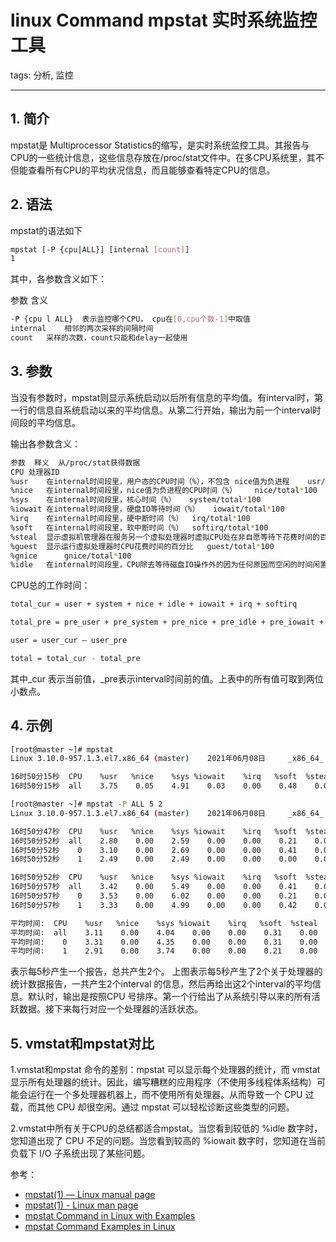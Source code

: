 #  linux Command mpstat 实时系统监控工具
tags: 分析, 监控



---
## 1. 简介
mpstat是 Multiprocessor Statistics的缩写，是实时系统监控工具。其报告与CPU的一些统计信息，这些信息存放在/proc/stat文件中。在多CPU系统里，其不但能查看所有CPU的平均状况信息，而且能够查看特定CPU的信息。
## 2. 语法
mpstat的语法如下

```bash
mpstat [-P {cpu|ALL}] [internal [count]]
1
```

其中，各参数含义如下：

参数	含义

```bash
-P {cpu l ALL}	表示监控哪个CPU， cpu在[0,cpu个数-1]中取值
internal	相邻的两次采样的间隔时间
count	采样的次数，count只能和delay一起使用
```

## 3. 参数
当没有参数时，mpstat则显示系统启动以后所有信息的平均值。有interval时，第一行的信息自系统启动以来的平均信息。从第二行开始，输出为前一个interval时间段的平均信息。

输出各参数含义：

```bash
参数	释义	从/proc/stat获得数据
CPU	处理器ID	
%usr	在internal时间段里，用户态的CPU时间（%），不包含 nice值为负进程	usr/total*100
%nice	在internal时间段里，nice值为负进程的CPU时间（%）	nice/total*100
%sys	在internal时间段里，核心时间（%）	system/total*100
%iowait	在internal时间段里，硬盘IO等待时间（%）	iowait/total*100
%irq	在internal时间段里，硬中断时间（%）	irq/total*100
%soft	在internal时间段里，软中断时间（%）	softirq/total*100
%steal	显示虚拟机管理器在服务另一个虚拟处理器时虚拟CPU处在非自愿等待下花费时间的百分比	steal/total*100
%guest	显示运行虚拟处理器时CPU花费时间的百分比	guest/total*100
%gnice		gnice/total*100
%idle	在internal时间段里，CPU除去等待磁盘IO操作外的因为任何原因而空闲的时间闲置时间（%）	idle/total*100
```

CPU总的工作时间：

```bash
total_cur = user + system + nice + idle + iowait + irq + softirq

total_pre = pre_user + pre_system + pre_nice + pre_idle + pre_iowait + pre_irq + pre_softirq

user = user_cur – user_pre

total = total_cur - total_pre
```

其中_cur 表示当前值，_pre表示interval时间前的值。上表中的所有值可取到两位小数点。
## 4. 示例

```bash
[root@master ~]# mpstat
Linux 3.10.0-957.1.3.el7.x86_64 (master) 	2021年06月08日 	_x86_64_	(2 CPU)

16时50分15秒  CPU    %usr   %nice    %sys %iowait    %irq   %soft  %steal  %guest  %gnice   %idle
16时50分15秒  all    3.75    0.05    4.91    0.03    0.00    0.48    0.00    0.00    0.00   90.79

```

```bash
[root@master ~]# mpstat -P ALL 5 2
Linux 3.10.0-957.1.3.el7.x86_64 (master) 	2021年06月08日 	_x86_64_	(2 CPU)

16时50分47秒  CPU    %usr   %nice    %sys %iowait    %irq   %soft  %steal  %guest  %gnice   %idle
16时50分52秒  all    2.80    0.00    2.59    0.00    0.00    0.21    0.00    0.00    0.00   94.40
16时50分52秒    0    3.10    0.00    2.69    0.00    0.00    0.41    0.00    0.00    0.00   93.80
16时50分52秒    1    2.49    0.00    2.49    0.00    0.00    0.00    0.00    0.00    0.00   95.01

16时50分52秒  CPU    %usr   %nice    %sys %iowait    %irq   %soft  %steal  %guest  %gnice   %idle
16时50分57秒  all    3.42    0.00    5.49    0.00    0.00    0.41    0.00    0.00    0.00   90.67
16时50分57秒    0    3.53    0.00    6.02    0.00    0.00    0.21    0.00    0.00    0.00   90.25
16时50分57秒    1    3.33    0.00    4.99    0.00    0.00    0.42    0.00    0.00    0.00   91.27

平均时间:  CPU    %usr   %nice    %sys %iowait    %irq   %soft  %steal  %guest  %gnice   %idle
平均时间:  all    3.11    0.00    4.04    0.00    0.00    0.31    0.00    0.00    0.00   92.53
平均时间:    0    3.31    0.00    4.35    0.00    0.00    0.31    0.00    0.00    0.00   92.03
平均时间:    1    2.91    0.00    3.74    0.00    0.00    0.21    0.00    0.00    0.00   93.14

```

表示每5秒产生一个报告，总共产生2个。
上图表示每5秒产生了2个关于处理器的统计数据报告，一共产生2个interval 的信息，然后再给出这2个interval的平均信息。默认时，输出是按照CPU 号排序。第一个行给出了从系统引导以来的所有活跃数据。接下来每行对应一个处理器的活跃状态。




## 5. vmstat和mpstat对比 
1.vmstat和mpstat 命令的差别：mpstat 可以显示每个处理器的统计，而 vmstat 显示所有处理器的统计。因此，编写糟糕的应用程序（不使用多线程体系结构）可能会运行在一个多处理器机器上，而不使用所有处理器。从而导致一个 CPU 过载，而其他 CPU 却很空闲。通过 mpstat 可以轻松诊断这些类型的问题。

2.vmstat中所有关于CPU的总结都适合mpstat。当您看到较低的 %idle 数字时，您知道出现了 CPU 不足的问题。当您看到较高的 %iowait 数字时，您知道在当前负载下 I/O 子系统出现了某些问题。


参考：
 - [mpstat(1) — Linux manual page](https://man7.org/linux/man-pages/man1/mpstat.1.html)
 - [mpstat(1) - Linux man page](https://linux.die.net/man/1/mpstat)
 - [mpstat Command in Linux with Examples](https://www.geeksforgeeks.org/mpstat-command-in-linux-with-examples/)
 - [mpstat Command Examples in Linux](https://www.thegeekdiary.com/mpstat-command-examples-in-linux/)

